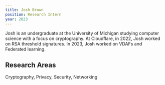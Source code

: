 ```yaml
---
title: Josh Brown
position: Research Intern
year: 2023
---
```


Josh is an undergraduate at the University of Michigan studying computer science with a focus on cryptography. At Cloudflare, in 2022, Josh worked on RSA threshold signatures. In 2023, Josh worked on VDAFs and Federated learning.

## Research Areas

Cryptography, Privacy, Security, Networking
